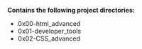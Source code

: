 __Contains the following project directories:__  
* 0x00-html_advanced
* 0x01-developer_tools  
* 0x02-CSS_advanced
